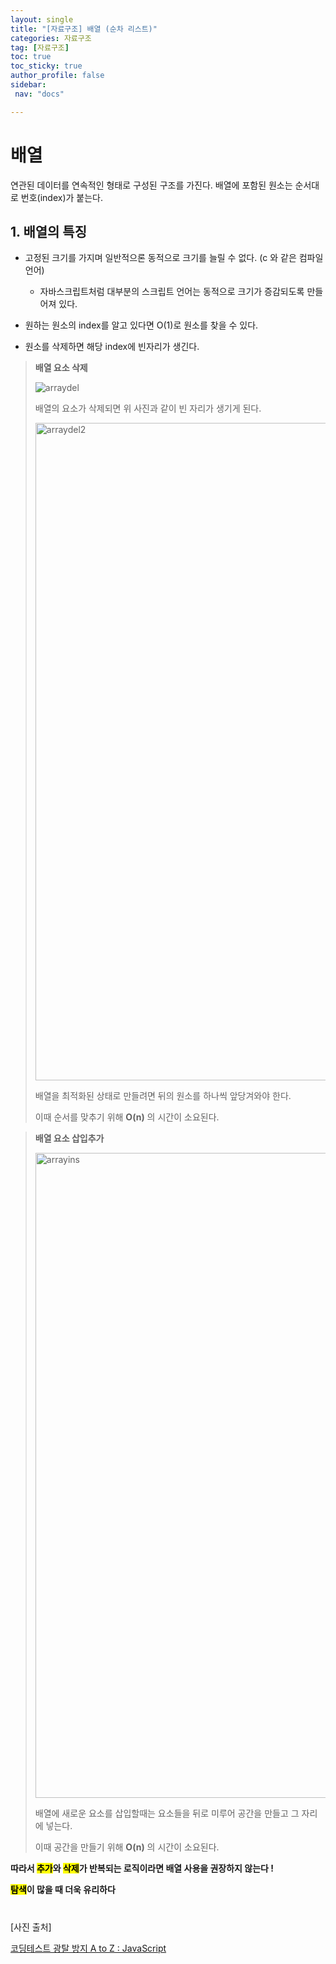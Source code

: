 ```yaml
---
layout: single
title: "[자료구조] 배열 (순차 리스트)"
categories: 자료구조
tag: [자료구조]
toc: true
toc_sticky: true
author_profile: false
sidebar:
 nav: "docs"

---
```


# 배열

연관된 데이터를 연속적인 형태로 구성된 구조를 가진다. 배열에 포함된 원소는 순서대로 번호(index)가 붙는다. 

## 1. 배열의 특징

- 고정된 크기를 가지며 일반적으론 동적으로 크기를 늘릴 수 없다. (c 와 같은 컴파일 언어)
  
  - 자바스크립트처럼 대부분의 스크립트 언어는 동적으로 크기가 증감되도록 만들어져 있다.

- 원하는 원소의 index를 알고 있다면 O(1)로 원소를 찾을 수 있다.

- 원소를 삭제하면 해당 index에 빈자리가 생긴다.

> **배열 요소 삭제** 
> 
> ![arraydel](https://user-images.githubusercontent.com/83194164/226085926-35204af9-4d4c-424e-a8e7-d73a4a5719f8.png)
> 
> 배열의 요소가 삭제되면 위 사진과 같이 빈 자리가 생기게 된다. 
> 
> <img width="1052" alt="arraydel2" src="https://user-images.githubusercontent.com/83194164/226085940-625c69cb-4da7-4a73-815a-704b4d44d2f6.png">
> 
> 배열을 최적화된 상태로 만들려면 뒤의 원소를 하나씩 앞당겨와야 한다. 
> 
> 이때 순서를 맞추기 위해 **O(n)** 의 시간이 소요된다.

> **배열 요소 삽입추가**
> 
> <img width="1032" alt="arrayins" src="https://user-images.githubusercontent.com/83194164/226085949-c8c103de-6501-42d6-b063-7367ba901d9c.png">
> 
> 배열에 새로운 요소를 삽입할때는 요소들을 뒤로 미루어 공간을 만들고 그 자리에 넣는다.
> 
> 이때 공간을 만들기 위해 **O(n)** 의 시간이 소요된다. 

**따라서 <mark>추가</mark>와 <mark>삭제</mark>가 반복되는 로직이라면 배열 사용을 권장하지 않는다 !** 

**<mark>탐색</mark>이 많을 때 더욱 유리하다** 

# 

[사진 출처]

[코딩테스트 광탈 방지 A to Z : JavaScript](https://school.programmers.co.kr/learn/courses/13213/13213-%EC%BD%94%EB%94%A9%ED%85%8C%EC%8A%A4%ED%8A%B8-%EA%B4%91%ED%83%88-%EB%B0%A9%EC%A7%80-a-to-z-javascript)
